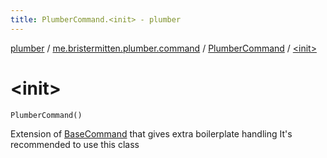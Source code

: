 ```yaml
---
title: PlumberCommand.<init> - plumber
---
```


[plumber](../../index.html) / [me.bristermitten.plumber.command](../index.html) / [PlumberCommand](index.html) / [&lt;init&gt;](./-init-.html)

# &lt;init&gt;

`PlumberCommand()`

Extension of [BaseCommand](#) that gives extra boilerplate handling
It's recommended to use this class

